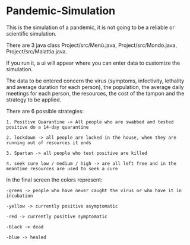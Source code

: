# Pandemic-Simulation
This is the simulation of a pandemic, it is not going to be a reliable or scientific simulation. 

There are 3 java class Project/src/Menù.java, Project/src/Mondo.java, Project/src/Malattia.java.


If you run it, a ui will appear where you can enter data to customize the simulation.


The data to be entered concern the virus (symptoms, infectivity, lethality and average duration for each person), the population, the average daily meetings for each person, the resources, the cost of the tampon and the strategy to be applied.


There are 6 possible strategies:

    1. Positive Quarantine -> All people who are swabbed and tested positive do a 14-day quarantine

    2. lockdown -> all people are locked in the house, when they are running out of resources it ends

    3. Spartan -> all people who test positive are killed

    4. seek cure low / medium / high -> are all left free and in the meantime resources are used to seek a cure


In the final screen the colors represent:

    -green -> people who have never caught the virus or who have it in incubation

    -yellow -> currently positive asymptomatic

    -red -> currently positive symptomatic

    -black -> dead

    -blue -> healed
